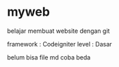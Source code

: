 # myweb
belajar membuat website dengan git

framework : Codeigniter
level : Dasar

belum bisa file md
coba beda
